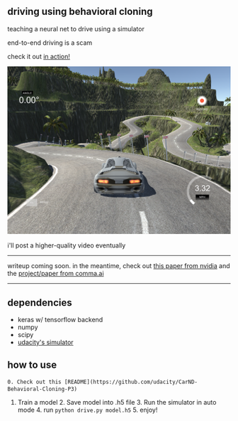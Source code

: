 driving using behavioral cloning
---
teaching a neural net to drive using a simulator

end-to-end driving is a scam

check it out [in action!](https://www.youtube.com/watch?v=-vgAdaLyWEQ)

[![demo video](resources/demo.png)](https://www.youtube.com/watch?v=-vgAdaLyWEQ)

i'll post a higher-quality video eventually

---

writeup coming soon. in the meantime, check out [this paper from nvidia](https://images.nvidia.com/content/tegra/automotive/images/2016/solutions/pdf/end-to-end-dl-using-px.pdf) and the [project/paper from comma.ai](https://github.com/commaai/research)

---


dependencies
---
 - keras w/ tensorflow backend
 - numpy
 - scipy
 - [udacity's simulator](https://github.com/udacity/self-driving-car-sim)

 how to use
 ---
	0. Check out this [README](https://github.com/udacity/CarND-Behavioral-Cloning-P3)
  1. Train a model
	2. Save model into .h5 file
	3. Run the simulator in auto mode
	4. run ```python drive.py model.h5```
	5. enjoy!

